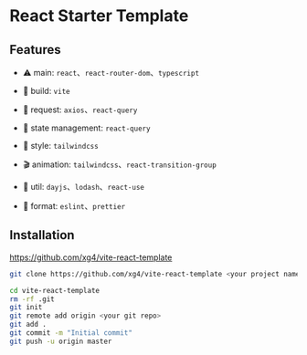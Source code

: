 # React Starter Template

## Features

- ⚠️ main: `react`、`react-router-dom`、`typescript`

- 🚚 build: `vite`

- 🚀 request: `axios`、`react-query`

- 🚧 state management: `react-query`

- 🎨 style: `tailwindcss`

- 🎬 animation: `tailwindcss`、`react-transition-group`

- 🔧 util: `dayjs`、`lodash`、`react-use`

- 📒 format: `eslint`、`prettier`

## Installation

https://github.com/xg4/vite-react-template

```sh
git clone https://github.com/xg4/vite-react-template <your project name>

cd vite-react-template
rm -rf .git
git init
git remote add origin <your git repo>
git add .
git commit -m "Initial commit"
git push -u origin master
```
